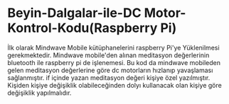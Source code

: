 # Beyin-Dalgalar-ile-DC Motor-Kontrol-Kodu(Raspberry Pi)
İlk olarak Mindwave Mobile kütüphanelerini raspberry Pi'ye Yüklenilmesi gerekmektedir.
Mindwave mobile'den alınan meditasyon değerlerinin bluetooth ile raspberry pi de işlenemesi. Bu kod da mindwave mobileden gelen meditasyon değerlerine göre dc motorların hızlanıp yavaşlaması sağlanmıştır. if içinde yazan meditasyon değeri kişiye özel yazılmıştır. Kişiden kişiye değişiklik olabileceğinden dolyı kullanacak olan kişiye göre değişiklik yapılmalıdır.
